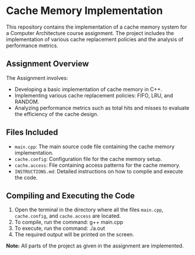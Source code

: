 # Cache Memory Implementation

This repository contains the implementation of a cache memory system for a Computer Architecture course assignment. The project includes the implementation of various cache replacement policies and the analysis of performance metrics.

## Assignment Overview

The Assignment involves:
- Developing a basic implementation of cache memory in C++.
- Implementing various cache replacement policies: FIFO, LRU, and RANDOM.
- Analyzing performance metrics such as total hits and misses to evaluate the efficiency of the cache design.

## Files Included

- `main.cpp`: The main source code file containing the cache memory implementation.
- `cache.config`: Configuration file for the cache memory setup.
- `cache.access`: File containing access patterns for the cache memory.
- `INSTRUCTIONS.md`: Detailed instructions on how to compile and execute the code.

## Compiling and Executing the Code

1. Open the terminal in the directory where all the files `main.cpp`, `cache.config`, and `cache.access` are located.
2. To compile, run the command: 
   g++ main.cpp
3. To execute, run the command:
   ./a.out
4. The required output will be printed on the screen.

**Note:** All parts of the project as given in the assignment are implemented.
